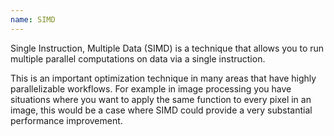 ```yaml
---
name: SIMD
---
```

Single Instruction, Multiple Data (SIMD) is a technique that allows you to run multiple parallel computations on data via a single instruction.

This is an important optimization technique in many areas that have highly parallelizable workflows.
For example in image processing you have situations where you want to apply the same function to every pixel in an image, this would be a case where SIMD could provide a very substantial performance improvement.
